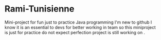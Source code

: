 # Rami-Tunisienne
Mini-project for fun just to practice Java programming
I'm new to github I know it is an essential to devs for better working in team so this miniproject is just for practice
do not expect perfection project is still working on .
